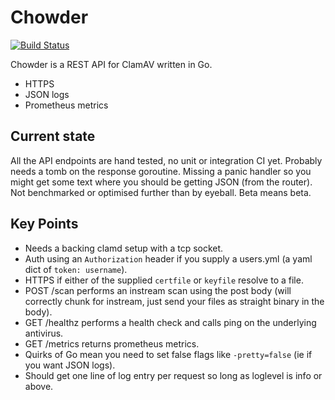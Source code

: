 # Chowder
[![Build Status](https://travis-ci.org/lachlanmunro/chowder.svg?branch=master)](https://travis-ci.org/lachlanmunro/chowder)

Chowder is a REST API for ClamAV written in Go.
* HTTPS
* JSON logs
* Prometheus metrics

## Current state
All the API endpoints are hand tested, no unit or integration CI yet. Probably needs a tomb on the response goroutine. Missing a panic handler so you might get some text where you should be getting JSON (from the router). Not benchmarked or optimised further than by eyeball. Beta means beta.

## Key Points
* Needs a backing clamd setup with a tcp socket.
* Auth using an `Authorization` header if you supply a users.yml (a yaml dict of `token: username`).
* HTTPS if either of the supplied `certfile` or `keyfile` resolve to a file.
* POST /scan performs an instream scan using the post body (will correctly chunk for instream, just send your files as straight binary in the body).
* GET /healthz performs a health check and calls ping on the underlying antivirus.
* GET /metrics returns prometheus metrics.
* Quirks of Go mean you need to set false flags like `-pretty=false` (ie if you want JSON logs).
* Should get one line of log entry per request so long as loglevel is info or above.